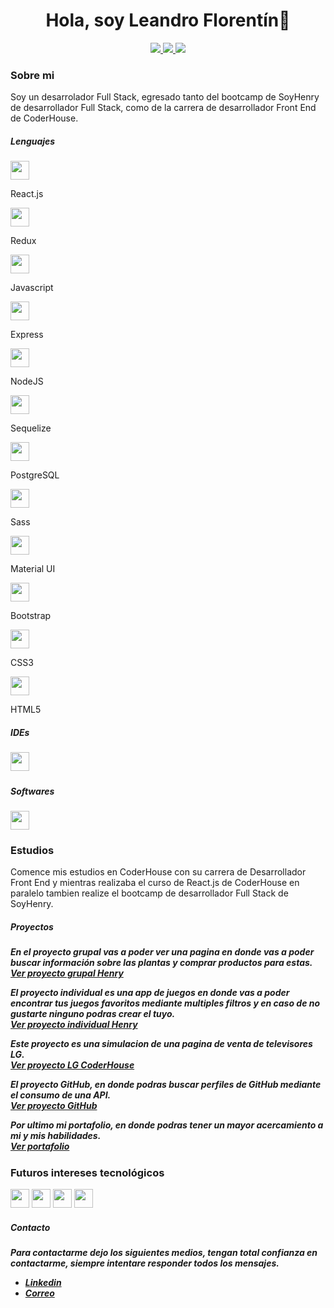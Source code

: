 <div id="header" align="center">
    <h1>Hola, soy Leandro Florentín👋</h1>
</div>
<p align="center">
<a href="https://www.linkedin.com/in/leandro-florentin/"><img src="https://img.shields.io/badge/LinkedIn-0077B5?style=for-the-badge&logo=linkedin&logoColor=white"/> </a>
<a href="https://www.codewars.com/users/Leandro5622"><img src="https://img.shields.io/badge/-CodeWars-121216?style=for-the-badge&logo=CodeWars&logoColor=red"/> </a>
<a href="mailto:leandro.florentin@hotmail.com"><img src="https://img.shields.io/badge/Gmail-D14836?style=for-the-badge&logo=gmail&logoColor=white"/> </a>
</p>
<div>
    <h3>Sobre mi</h3>
        <p>Soy un desarrolador Full Stack, egresado tanto del bootcamp de SoyHenry de desarrollador Full Stack, como de la carrera de desarrollador Front End de CoderHouse.</p>
</div>
<div>
    <h5>Lenguajes</h5>
    <div>
    <div width="50px">
        <img src="https://cdn-icons-png.flaticon.com/128/875/875209.png" width="30px" height="30px"/>
        <p>React.js</p>
    </div>
    <div width="50px">
        <img src="https://cdn.icon-icons.com/icons2/2415/PNG/128/redux_original_logo_icon_146365.png" width="30px" height="30px"/>
        <p>Redux</p>
    </div>
    <div>
        <img src="https://cdn-icons-png.flaticon.com/512/5968/5968292.png" width="30px" height="30px"/>
        <p>Javascript</p>
    </div>
    <div>
        <img src="https://firebasestorage.googleapis.com/v0/b/pagina-lg-simulacion.appspot.com/o/Rexpress.png?alt=media&token=00cc6209-b5a6-4060-a6f1-a90432098fbe" width="30px" height="30px"/>
        <p>Express</p>
    </div>
    <div>
        <img src="https://cdn-icons-png.flaticon.com/128/919/919825.png" width="30px" height="30px"/>
        <p>NodeJS</p>
    </div>
    <div>
        <img src="https://cdn.icon-icons.com/icons2/2415/PNG/128/sequelize_original_logo_icon_146348.png" width="30px" height="30px"/>
        <p>Sequelize</p>
    </div>
    <div>
        <img src="https://cdn.icon-icons.com/icons2/2415/PNG/128/postgresql_plain_wordmark_logo_icon_146390.png" width="30px" height="30px"/>
        <p>PostgreSQL</p>
    </div>
    <div>
        <img src="https://cdn-icons-png.flaticon.com/128/5968/5968358.png" width="30px" height="30px" />
        <p>Sass</p>
    </div>
    <div>
    <img src="https://firebasestorage.googleapis.com/v0/b/pagina-lg-simulacion.appspot.com/o/maaterial.png?alt=media&token=5cdd4db1-808a-4943-b933-fc391f84a608" width="30px" height="30px"/>
        <p>Material UI</p>
    </div>
    <div>
        <img src="https://cdn-icons-png.flaticon.com/128/5968/5968672.png" width="30px" height="30px"/>
        <p>Bootstrap</p>
    </div>
    <div>
        <img src="https://cdn-icons-png.flaticon.com/512/732/732190.png" width="30px" height="30px"/>
        <p>CSS3</p>
    </div>
    <div>
        <img src="https://cdn-icons-png.flaticon.com/512/3128/3128323.png" width="30px" height="30px"/>
         <p>HTML5</p>
    </div>
    </div>
</div>
<h5>IDEs<h5>
<img src="https://cdn-icons-png.flaticon.com/128/906/906324.png" width="30px" height="30px"/>
<h5>Softwares</h5>
<img src="https://cdn.icon-icons.com/icons2/2107/PNG/128/file_type_git_icon_130581.png" width="30px" height="30px"/>
    
<h3>Estudios</h3>
    <p>Comence mis estudios en CoderHouse con su carrera de Desarrollador Front End y mientras realizaba el curso de React.js de CoderHouse en paralelo tambien realize el bootcamp de desarrollador Full Stack de SoyHenry.</p>

<h5>Proyectos<h5>
 
   <label>En el proyecto grupal vas a poder ver una pagina en donde vas a poder buscar información sobre las plantas y comprar productos para estas.</label></br>
    <a href="https://plantango.vercel.app/">Ver proyecto grupal Henry</a></br>
    
   <label>El proyecto individual es una app de juegos en donde vas a poder encontrar tus juegos favoritos mediante multiples filtros y en caso de no gustarte ninguno   podras crear el tuyo.</label></br>
   <a href="https://juegosapp.vercel.app/">Ver proyecto individual Henry</a></br>
   
   <label>Este proyecto es una simulacion de una pagina de venta de televisores LG.</label></br>
   <a href="https://proyecto-lg-ce75.vercel.app/">Ver proyecto LG CoderHouse</a></br>
   
   <label>El proyecto GitHub, en donde podras buscar perfiles de GitHub mediante el consumo de una API.</label></br>
   <a href="https://github-proyect-ten.vercel.app/">Ver proyecto GitHub</a></br>
   
   <label>Por ultimo mi portafolio, en donde podras tener un mayor acercamiento a mi y mis habilidades.</label></br>
   <a href="https://portafolio-leandro-florentin.vercel.app/">Ver portafolio</a>


<h3>Futuros intereses tecnológicos</h3>
<div>
    <img src="https://img.icons8.com/color/512/nestjs.png" width="30px" height="30px"/>
    <img src="https://cdn.icon-icons.com/icons2/2107/PNG/128/file_type_angular_icon_130754.png" width="30px" height="30px"/>
    <img src="https://cdn.icon-icons.com/icons2/2107/PNG/128/file_type_vue_icon_130078.png" width="30px" height="30px"/>
    <img src="https://cdn.icon-icons.com/icons2/2415/PNG/128/mongodb_original_wordmark_logo_icon_146425.png" width="30px" height="30px"/>
</div>

<h5>Contacto<h5>
<p>Para contactarme dejo los siguientes medios, tengan total confianza en contactarme, siempre intentare responder todos los mensajes.</p>

    
<ul>
   <li><a href="https://www.linkedin.com/in/leandro-florentin/">Linkedin</a></li>
   <li><a href="mailto:leandro.florentin@hotmail.com">Correo</a></li>
</ul>
